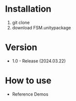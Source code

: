 <h1>Installation</h1>

1. git clone
2. download FSM.unitypackage

<h1>Version</h1>

- 1.0 - Release (2024.03.22)

<h1>How to use</h1>

- Reference Demos